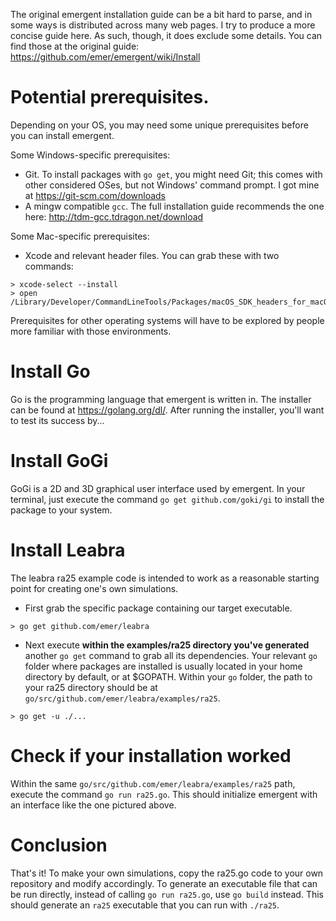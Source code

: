 The original emergent installation guide can be a bit hard to parse, and in some ways is distributed across many web pages. I try to produce a more concise guide here. As such, though, it does exclude some details. You can find those at the original guide: https://github.com/emer/emergent/wiki/Install

# Potential prerequisites.
Depending on your OS, you may need some unique prerequisites before you can install emergent.

Some Windows-specific prerequisites:
* Git. To install packages with `go get`, you might need Git; this comes with other considered OSes, but not Windows' command prompt. I got mine at https://git-scm.com/downloads
* A mingw compatible `gcc`. The full installation guide recommends the one here: http://tdm-gcc.tdragon.net/download

Some Mac-specific prerequisites:
* Xcode and relevant header files. You can grab these with two commands:
```
> xcode-select --install
> open /Library/Developer/CommandLineTools/Packages/macOS_SDK_headers_for_macOS_10.14.pkg
```
Prerequisites for other operating systems will have to be explored by people more familiar with those environments.

# Install Go
Go is the programming language that emergent is written in. The installer can be found at https://golang.org/dl/.
After running the installer, you'll want to test its success by...

# Install GoGi
GoGi is a 2D and 3D graphical user interface used by emergent. In your terminal, just execute the command `go get github.com/goki/gi` to install the package to your system.

# Install Leabra
The leabra ra25 example code is intended to work as a reasonable starting point for creating one's own simulations.

* First grab the specific package containing our target executable.
```
> go get github.com/emer/leabra
```

* Next execute **within the examples/ra25 directory you've generated** another `go get` command to grab all its dependencies. Your relevant `go` folder where packages are installed is usually located in your home directory by default, or at $GOPATH. Within your `go` folder, the path to your ra25 directory should be at `go/src/github.com/emer/leabra/examples/ra25`.
```
> go get -u ./...
```

# Check if your installation worked
Within the same `go/src/github.com/emer/leabra/examples/ra25` path, execute the command `go run ra25.go`. This should initialize emergent with an interface like the one pictured above. 

# Conclusion
That's it! To make your own simulations, copy the ra25.go code to your own repository and modify accordingly. To generate an executable file that can be run directly, instead of calling `go run ra25.go`, use `go build` instead. This should generate an `ra25` executable that you can run with `./ra25`. 
